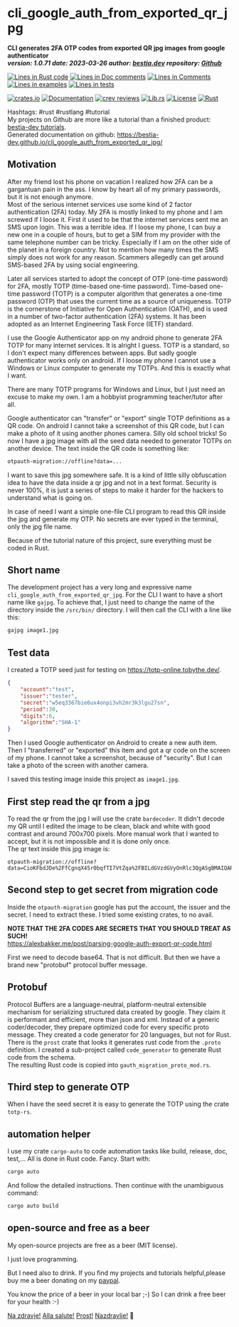 [//]: # (auto_md_to_doc_comments segment start A)

# cli_google_auth_from_exported_qr_jpg

[//]: # (auto_cargo_toml_to_md start)

**CLI generates 2FA OTP codes from exported QR jpg images from google authenticator**  
***version: 1.0.71 date: 2023-03-26 author: [bestia.dev](https://bestia.dev) repository: [Github](https://github.com/bestia-dev/cli_google_auth_from_exported_qr_jpg)***  

[//]: # (auto_cargo_toml_to_md end)

[//]: # (auto_lines_of_code start)
[![Lines in Rust code](https://img.shields.io/badge/Lines_in_Rust-311-green.svg)](https://github.com/bestia-dev/cli_google_auth_from_exported_qr_jpg/)
[![Lines in Doc comments](https://img.shields.io/badge/Lines_in_Doc_comments-150-blue.svg)](https://github.com/bestia-dev/cli_google_auth_from_exported_qr_jpg/)
[![Lines in Comments](https://img.shields.io/badge/Lines_in_comments-58-purple.svg)](https://github.com/bestia-dev/cli_google_auth_from_exported_qr_jpg/)
[![Lines in examples](https://img.shields.io/badge/Lines_in_examples-0-yellow.svg)](https://github.com/bestia-dev/cli_google_auth_from_exported_qr_jpg/)
[![Lines in tests](https://img.shields.io/badge/Lines_in_tests-0-orange.svg)](https://github.com/bestia-dev/cli_google_auth_from_exported_qr_jpg/)

[//]: # (auto_lines_of_code end)

[![crates.io](https://img.shields.io/crates/v/cli_google_auth_from_exported_qr_jpg.svg)](https://crates.io/crates/cli_google_auth_from_exported_qr_jpg) [![Documentation](https://docs.rs/cli_google_auth_from_exported_qr_jpg/badge.svg)](https://docs.rs/cli_google_auth_from_exported_qr_jpg/) [![crev reviews](https://web.crev.dev/rust-reviews/badge/crev_count/cli_google_auth_from_exported_qr_jpg.svg)](https://web.crev.dev/rust-reviews/crate/cli_google_auth_from_exported_qr_jpg/) [![Lib.rs](https://img.shields.io/badge/Lib.rs-rust-orange.svg)](https://lib.rs/crates/cli_google_auth_from_exported_qr_jpg/) [![License](https://img.shields.io/badge/license-MIT-blue.svg)](https://github.com/bestia-dev/cli_google_auth_from_exported_qr_jpg/blob/master/LICENSE) [![Rust](https://github.com/bestia-dev/cli_google_auth_from_exported_qr_jpg/actions/workflows/fmt-build-test.yml/badge.svg)](https://github.com/bestia-dev/cli_google_auth_from_exported_qr_jpg/actions/)  

Hashtags: #rust #rustlang #tutorial  
My projects on Github are more like a tutorial than a finished product: [bestia-dev tutorials](https://github.com/bestia-dev/tutorials_rust_wasm).  
Generated documentation on github: <https://bestia-dev.github.io/cli_google_auth_from_exported_qr_jpg/>  

## Motivation

After my friend lost his phone on vacation I realized how 2FA can be a gargantuan pain in the ass. I know by heart all of my primary passwords, but it is not enough anymore.  
Most of the serious internet services use some kind of 2 factor authentication (2FA) today. My 2FA is mostly linked to my phone and I am screwed if I loose it. First it used to be that the internet services sent me an SMS upon login. This was a terrible idea. If I loose my phone, I can buy a new one in a couple of hours, but to get a SIM from my provider with the same telephone number can be tricky. Especially if I am on the other side of the planet in a foreign country. Not to mention how many times the SMS simply does not work for any reason. Scammers allegedly can get around SMS-based 2FA by using social engineering.  

Later all services started to adopt the concept of OTP (one-time password) for 2FA, mostly TOTP (time-based one-time password). Time-based one-time password (TOTP) is a computer algorithm that generates a one-time password (OTP) that uses the current time as a source of uniqueness. TOTP is the cornerstone of Initiative for Open Authentication (OATH), and is used in a number of two-factor authentication (2FA) systems. It has been adopted as an Internet Engineering Task Force (IETF) standard.  

I use the Google Authenticator app on my android phone to generate 2FA TOTP for many internet services. It is alright I guess. TOTP is a standard, so I don't expect many differences between apps. But sadly google authenticator works only on android. If I loose my phone I cannot use a Windows or Linux computer to generate my TOTPs. And this is exactly what I want.

There are many TOTP programs for Windows and Linux, but I just need an excuse to make my own. I am a hobbyist programming teacher/tutor after all.

Google authenticator can "transfer" or "export" single TOTP definitions as a QR code. On android I cannot take a screenshot of this QR code, but I can make a photo of it using another phones camera. Silly old school tricks! So now I have a jpg image with all the seed data needed to generator TOTPs on another device. The text inside the QR code is something like:

```bash
otpauth-migration://offline?data=...
```

I want to save this jpg somewhere safe. It is a kind of little silly obfuscation idea to have the data inside a qr jpg and not in a text format. Security is never 100%, it is just a series of steps to make it harder for the hackers to understand what is going on.  

In case of need I want a simple one-file CLI program to read this QR inside the jpg and generate my OTP. No secrets are ever typed in the terminal, only the jpg file name.

Because of the tutorial nature of this project, sure everything must be coded in Rust.  

## Short name

The development project has a very long and expressive name `cli_google_auth_from_exported_qr_jpg`. For the CLI I want to have a short name like `gajpg`. To achieve that, I just need to change the name of the directory inside the `/src/bin/` directory. I will then call the CLI with a line like this:

```bash
gajpg image1.jpg
```

## Test data

I created a TOTP seed just for testing on <https://totp-online.tobythe.dev/>.

```json
{
    "account":"test",
    "issuer":"tester",
    "secret":"w5eq3367bie6ux4onpi3vh2mr3k3lgu27sn",
    "period":30,
    "digits":6,
    "algorithm":"SHA-1"
}
```
  
Then I used Google authenticator on Android to create a new auth item. Then I "transferred" or "exported" this item and got a qr code on the screen of my phone. I cannot take a screenshot, because of "security". But I can take a photo of the screen with another camera.  

I saved this testing image inside this project as `image1.jpg`.  

## First step read the qr from a jpg

To read the qr from the jpg I will use the crate `bardecoder`. It didn't decode my QR until I edited the image to be clean, black and white with good contrast and around 700x700 pixels. More manual work that I wanted to accept, but it is not impossible and it is done only once.  
The qr text inside this jpg image is:

```text
otpauth-migration://offline?data=CioKFbdJDe%2FfCgnqX45r0bqfTI7VtZqa%2FBILdGVzdGVyOnRlc3QgASgBMAIQARgBIAAo0tfy2Qc%3D
```

## Second step to get secret from migration code

Inside the `otpauth-migration` google has put the account, the issuer and the secret. I need to extract these. I tried some existing crates, to no avail.

**NOTE THAT THE 2FA CODES ARE SECRETS THAT YOU SHOULD TREAT AS SUCH!**  
<https://alexbakker.me/post/parsing-google-auth-export-qr-code.html>

First we need to decode base64. That is not difficult.
But then we have a brand new "protobuf" protocol buffer message.

## Protobuf

Protocol Buffers are a language-neutral, platform-neutral extensible mechanism for serializing structured data created by google. They claim it is performant and efficient, more than json and xml. Instead of a generic coder/decoder, they prepare optimized code for every specific proto message. They created a code generator for 20 languages, but not for Rust. There is the `prost` crate that looks it generates rust code from the `.proto` definition. I created a sub-project called `code_generator` to generate Rust code from the schema.  
The resulting Rust code is copied into `gauth_migration_proto_mod.rs`.  

## Third step to generate OTP

When I have the seed secret it is easy to generate the TOTP using the crate `totp-rs`.

## automation helper

I use my crate `cargo-auto` to code automation tasks like build, release, doc, test,...
All is done in Rust code. Fancy. Start with:  

```bash
cargo auto
```

And follow the detailed instructions. Then continue with the unambiguous command:

```bash
cargo auto build
```

## open-source and free as a beer

My open-source projects are free as a beer (MIT license).

I just love programming.

But I need also to drink. If you find my projects and tutorials helpful,please buy me a beer donating on my [paypal](https://paypal.me/LucianoBestia).

You know the price of a beer in your local bar ;-) So I can drink a free beer for your health :-)

[Na zdravje!](https://translate.google.com/?hl=en&sl=sl&tl=en&text=Na%20zdravje&op=translate) [Alla salute!](https://dictionary.cambridge.org/dictionary/italian-english/alla-salute) [Prost!](https://dictionary.cambridge.org/dictionary/german-english/prost) [Nazdravlje!](https://matadornetwork.com/nights/how-to-say-cheers-in-50-languages/) 🍻

[//]: # (auto_md_to_doc_comments segment end A)
